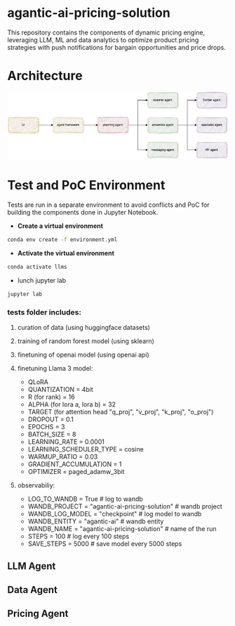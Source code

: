# agantic-ai-pricing-solution
This repository contains the components of dynamic pricing engine, leveraging LLM, ML and data analytics to optimize product pricing strategies with push notifications for bargain opportunities and price drops.

# Architecture

![Architecture](images/architecture.jpg)

# Test and PoC Environment

Tests are run in a separate environment to avoid conflicts and PoC for building the components done in Jupyter Notebook.

- **Create a virtual environment**

```bash
conda env create -f environment.yml 
```


- **Activate the virtual environment**

```bash
conda activate llms
```

- lunch jupyter lab

```bash
jupyter lab
```
### tests folder includes:

1. curation of data (using huggingface datasets)

2. training of random forest model (using sklearn)

3. finetuning of openai model (using openai api)

4. finetuning Llama 3 model:
    - QLoRA
    - QUANTIZATION = 4bit
    - R (for rank) = 16
    - ALPHA (for lora a, lora b) = 32
    - TARGET (for attention head "q_proj", "v_proj", "k_proj", "o_proj")
    - DROPOUT = 0.1
    - EPOCHS = 3
    - BATCH_SIZE = 8
    - LEARNING_RATE = 0.0001
    - LEARNING_SCHEDULER_TYPE = cosine
    - WARMUP_RATIO = 0.03
    - GRADIENT_ACCUMULATION = 1
    - OPTIMIZER = paged_adamw_3bit

4. observabiliy:
    - LOG_TO_WANDB = True # log to wandb
    - WANDB_PROJECT = "agantic-ai-pricing-solution" # wandb project
    - WANDB_LOG_MODEL = "checkpoint" # log model to wandb
    - WANDB_ENTITY = "agantic-ai" # wandb entity
    - WANDB_NAME = "agantic-ai-pricing-solution" # name of the run
    - STEPS = 100 # log every 100 steps
    - SAVE_STEPS = 5000 # save model every 5000 steps

## LLM Agent

## Data Agent

## Pricing Agent